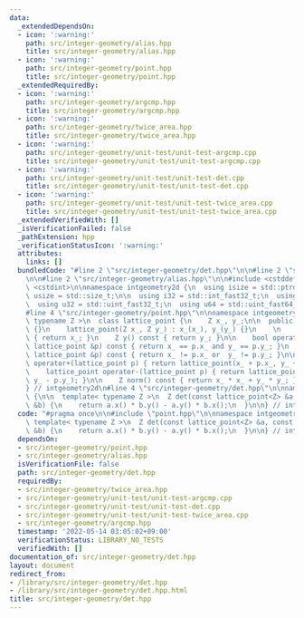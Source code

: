 ```yaml
---
data:
  _extendedDependsOn:
  - icon: ':warning:'
    path: src/integer-geometry/alias.hpp
    title: src/integer-geometry/alias.hpp
  - icon: ':warning:'
    path: src/integer-geometry/point.hpp
    title: src/integer-geometry/point.hpp
  _extendedRequiredBy:
  - icon: ':warning:'
    path: src/integer-geometry/argcmp.hpp
    title: src/integer-geometry/argcmp.hpp
  - icon: ':warning:'
    path: src/integer-geometry/twice_area.hpp
    title: src/integer-geometry/twice_area.hpp
  - icon: ':warning:'
    path: src/integer-geometry/unit-test/unit-test-argcmp.cpp
    title: src/integer-geometry/unit-test/unit-test-argcmp.cpp
  - icon: ':warning:'
    path: src/integer-geometry/unit-test/unit-test-det.cpp
    title: src/integer-geometry/unit-test/unit-test-det.cpp
  - icon: ':warning:'
    path: src/integer-geometry/unit-test/unit-test-twice_area.cpp
    title: src/integer-geometry/unit-test/unit-test-twice_area.cpp
  _extendedVerifiedWith: []
  _isVerificationFailed: false
  _pathExtension: hpp
  _verificationStatusIcon: ':warning:'
  attributes:
    links: []
  bundledCode: "#line 2 \"src/integer-geometry/det.hpp\"\n\n#line 2 \"src/integer-geometry/point.hpp\"\
    \n\n#line 2 \"src/integer-geometry/alias.hpp\"\n\n#include <cstddef>\n#include\
    \ <cstdint>\n\nnamespace intgeometry2d {\n  using isize = std::ptrdiff_t;\n  using\
    \ usize = std::size_t;\n\n  using i32 = std::int_fast32_t;\n  using i64 = std::int_fast64_t;\n\
    \  using u32 = std::uint_fast32_t;\n  using u64 = std::uint_fast64_t;\n} // intgeometry2d\n\
    #line 4 \"src/integer-geometry/point.hpp\"\n\nnamespace intgeometry2d {\n\n  template<\
    \ typename Z >\n  class lattice_point {\n    Z x_, y_;\n\n  public:\n    lattice_point()\
    \ {}\n    lattice_point(Z x_, Z y_) : x_(x_), y_(y_) {}\n    \n    Z x() const\
    \ { return x_; }\n    Z y() const { return y_; }\n\n    bool operator==(const\
    \ lattice_point &p) const { return x_ == p.x_ and y_ == p.y_; }\n    bool operator!=(const\
    \ lattice_point &p) const { return x_ != p.x_ or  y_ != p.y_; }\n\n    lattice_point\
    \ operator+(lattice_point p) { return lattice_point(x_ + p.x_, y_ + p.y_); }\n\
    \    lattice_point operator-(lattice_point p) { return lattice_point(x_ - p.x_,\
    \ y_ - p.y_); }\n\n    Z norm() const { return x_ * x_ + y_ * y_; }\n  };\n\n\
    } // intgeometry2d\n#line 4 \"src/integer-geometry/det.hpp\"\n\nnamespace intgeometry2d\
    \ {\n\n  template< typename Z >\n  Z det(const lattice_point<Z> &a, const lattice_point<Z>\
    \ &b) {\n    return a.x() * b.y() - a.y() * b.x();\n  }\n\n} // intgeometry2d\n"
  code: "#pragma once\n\n#include \"point.hpp\"\n\nnamespace intgeometry2d {\n\n \
    \ template< typename Z >\n  Z det(const lattice_point<Z> &a, const lattice_point<Z>\
    \ &b) {\n    return a.x() * b.y() - a.y() * b.x();\n  }\n\n} // intgeometry2d\n"
  dependsOn:
  - src/integer-geometry/point.hpp
  - src/integer-geometry/alias.hpp
  isVerificationFile: false
  path: src/integer-geometry/det.hpp
  requiredBy:
  - src/integer-geometry/twice_area.hpp
  - src/integer-geometry/unit-test/unit-test-argcmp.cpp
  - src/integer-geometry/unit-test/unit-test-det.cpp
  - src/integer-geometry/unit-test/unit-test-twice_area.cpp
  - src/integer-geometry/argcmp.hpp
  timestamp: '2022-05-14 03:05:02+09:00'
  verificationStatus: LIBRARY_NO_TESTS
  verifiedWith: []
documentation_of: src/integer-geometry/det.hpp
layout: document
redirect_from:
- /library/src/integer-geometry/det.hpp
- /library/src/integer-geometry/det.hpp.html
title: src/integer-geometry/det.hpp
---
```

